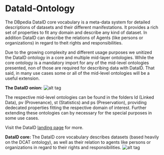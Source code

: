 # DataId-Ontology
The DBpedia DataID core vocabulary is a meta-data system for detailed descriptions of datasets and their different manifestations. It provides a rich set of properties to fit any domain and describe any kind of dataset. In addition DataID can describe the relations of Agents (like persons or organizations) in regard to theit rights and responsibilities.

Due to the growing complexity and different usage purposes we unitized the DataID ontology in a core and multiple mid-layer ontologies. While the core ontology is a mandatory import for any of the mid-level ontologies presented, non of those are required for describing data with DataID. That said, in many use cases some or all of the mid-level ontologies will be a useful extension.

**The DataID onion:**
![alt tag](https://raw.githubusercontent.com/dbpedia/DataId-Ontology/master/DataID%20onion.png)

The respective mid-level ontologies can be found in the folders ld (Linked Data), pv (Provenance), st (Statistics) and ps (Preservation), providing dedecated properties fitting the respective domain of interest. Further extending these ontologies can by necessary for the special purposes in some use cases.

Visit the DataID [landing page](http://wiki.dbpedia.org/projects/dbpedia-dataid) for more.

**DataID core:**
The DataID core vocabulary describes datasets (based heavily on the DCAT ontology), as well as their relation to agents like persons or organizations in regard to their rights and responsibilities.
![alt tag](https://raw.githubusercontent.com/dbpedia/DataId-Ontology/master/DataIdOntology.png)
